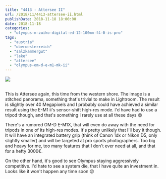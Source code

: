 ```yaml
---
title: "4413 - Attersee II"
url: /2018/11/4413-attersee-ii.html
publishDate: 2018-11-18 18:00:00
date: 2018-11-18
categories: 
  - "olympus-m-zuiko-digital-ed-12-100mm-f4-0-is-pro"
tags: 
  - "austria"
  - "oberoesterreich"
  - "salzkammergut"
  - "lake"
  - "attersee"
  - "olympus-om-d-e-m1-mk-ii"
---
```

<div class="container">
<div class="center"><a target="_blank" href="https://d25zfm9zpd7gm5.cloudfront.net/1200x1200/2017/20170813_160924-Pano_lr.jpg"><img class="webfeedsFeaturedVisual" src="https://d25zfm9zpd7gm5.cloudfront.net/0600x0600/2017/20170813_160924-Pano_lr.jpg" /></a></div>
</div>
<br />

This is Attersee again, this time from the western shore. The image
is a stitched panorama, something that's trivial to make in
Lightroom. The result is slightly over 40 Megapixels and I probably
could have achieved a similar result using the E-M1 ii's
sensor-shift high-res mode. I'd have had to use a tripod though, and
that's something I rarely use at all these days :smiley:

There's a rumored OM-D E-M1X, that will even do away with the need
for tripods in one of its high-res modes. It's pretty unlikely that
I'll buy it though. It will have an integrated battery grip (think
of Canon 1dx or Nikon D5, only slightly smaller) and will be
targeted at pro sports photographers. Too big and heavy for me, too
many features that I don't ever need at all, and that for a hefty
3000€.

On the other hand, it's good to see Olympus staying aggressively
competitive. I'd hate to see a system die, that I have quite an
investment in. Looks like it won't happen any time soon
:stuck_out_tongue: